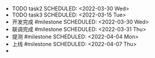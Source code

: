 - TODO task2
  SCHEDULED: <2022-03-30 Wed>
- TODO task3
  SCHEDULED: <2022-03-15 Tue>
- 开发完成 #milestone
  SCHEDULED: <2022-03-30 Wed>
- 联调完成 #milestone
  SCHEDULED: <2022-03-31 Thu>
- 提测 #milestone
  SCHEDULED: <2022-04-04 Mon>
- 上线 #milestone
  SCHEDULED: <2022-04-07 Thu>
-